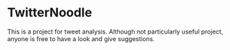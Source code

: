 # TwitterNoodle
This is a project for tweet analysis. Although not particularly useful project, anyone is free to have a look and give suggestions. 

